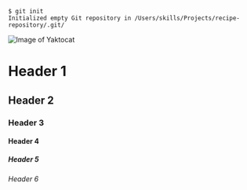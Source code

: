 ```
$ git init
Initialized empty Git repository in /Users/skills/Projects/recipe-repository/.git/
```

![Image of Yaktocat](https://octodex.github.com/images/yaktocat.png)


# Header 1
## Header 2
### Header 3
#### Header 4
##### Header 5
###### Header 6
